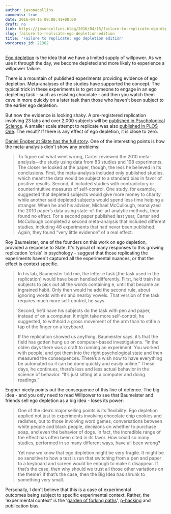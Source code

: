 ```yaml
---
author: jasonacollins
comments: true
date: 2016-04-15 09:00:41+00:00
draft: no
link: https://jasoncollins.blog/2016/04/15/failure-to-replicate-ego-depletion-edition/
slug: failure-to-replicate-ego-depletion-edition
title: 'Failure to replicate: ego depletion edition'
wordpress_id: 21382
---
```


[Ego depletion](https://en.wikipedia.org/wiki/Ego_depletion) is the idea that we have a limited supply of willpower. As we use it through the day, we become depleted and more likely to experience a willpower failure.

There is a mountain of published experiments providing evidence of ego depletion. Meta-analyses of the studies have supported the concept. The typical trick in these experiments is to get someone to engage in an ego depleting task - such as resisting chocolate - and then you watch them cave in more quickly on a later task than those who haven't been subject to the earlier ego depletion.

But now the evidence is looking shaky. A pre-registered replication involving 23 labs and over 2,000 subjects will be [published in Psychological Science](http://www.psychologicalscience.org/index.php/publications/rrr-the-ego-depletion-paradigm). A smaller scale attempt to replicate was also [published in PLOS One](http://journals.plos.org/plosone/article?id=10.1371/journal.pone.0147770). The result? If there is any effect of ego depletion, it is close to zero.

[Daniel Engber at Slate has the full story](http://www.slate.com/articles/health_and_science/cover_story/2016/03/ego_depletion_an_influential_theory_in_psychology_may_have_just_been_debunked.html). One of the interesting points is how the meta-analysis didn't show any problems:


<blockquote>To figure out what went wrong, Carter reviewed the 2010 meta-analysis—the study using data from 83 studies and 198 experiments. The closer he looked at the paper, though, the less he believed in its conclusions. First, the meta-analysis included only published studies, which meant the data would be subject to a standard bias in favor of positive results. Second, it included studies with contradictory or counterintuitive measures of self-control. One study, for example, suggested that depleted subjects would give more money to charity while another said depleted subjects would spend less time helping a stranger. When he and his adviser, Michael McCullough, reanalyzed the 2010 paper’s data using state-of-the-art analytic methods, they found no effect. For a second paper published last year, Carter and McCullough completed a second meta-analysis that included different studies, including 48 experiments that had never been published. Again, they found “very little evidence” of a real effect.</blockquote>


Roy Baumeister, one of the founders on this work on ego depletion, provided a response to Slate. It's typical of many responses to this growing replication 'crisis' in psychology - suggest that those replicating the experiments haven't captured all the experimental nuances, or that the effect is context specific.


<blockquote>In his lab, Baumeister told me, the letter e task [the task used in the replication] would have been handled differently. First, he’d train his subjects to pick out all the words containing e, until that became an ingrained habit. Only then would he add the second rule, about ignoring words with e’s and nearby vowels. That version of the task requires much more self-control, he says.

Second, he’d have his subjects do the task with pen and paper, instead of on a computer. It might take more self-control, he suggested, to withhold a gross movement of the arm than to stifle a tap of the finger on a keyboard.

If the replication showed us anything, Baumeister says, it’s that the field has gotten hung up on computer-based investigations. “In the olden days there was a craft to running an experiment. You worked with people, and got them into the right psychological state and then measured the consequences. There’s a wish now to have everything be automated so it can be done quickly and easily online.” These days, he continues, there’s less and less actual behavior in the science of behavior. “It’s just sitting at a computer and doing readings.”</blockquote>


Engber nicely points out the consequence of this line of defence. The big idea - and you only need to read Willpower to see that Baumeister and friends sell ego depletion as a big idea - loses its power:


<blockquote>One of the idea’s major selling points is its flexibility: Ego depletion applied not just to experiments involving chocolate chip cookies and radishes, but to those involving word games, conversations between white people and black people, decisions on whether to purchase soap, and even the behavior of dogs. In fact, the incredible range of the effect has often been cited in its favor. How could so many studies, performed in so many different ways, have all been wrong?

Yet now we know that ego depletion might be very fragile. It might be so sensitive to how a test is run that switching from a pen and paper to a keyboard and screen would be enough to make it disappear. If that’s the case, then why should we trust all those other variations on the theme? If that’s the case, then the Big Idea has shrunk to something very small.</blockquote>


Personally, I don't believe that this is a case of experimental outcomes being subject to specific experimental context. Rather, the 'experimental context' is the '[garden of forking paths](http://www.stat.columbia.edu/~gelman/research/unpublished/p_hacking.pdf)', [p-hacking](https://en.wikipedia.org/wiki/Data_dredging) and publication bias.
